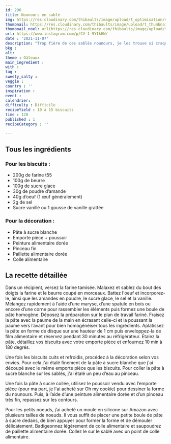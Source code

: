 ```yaml
---
id: 296
title: Nounours en sablé
img: https://res.cloudinary.com/thibaults/image/upload/t_optimisation/v1636312017/Recipes/20211107_nounours_en_sable.jpg
thumbnail: https://res.cloudinary.com/thibaults/image/upload/t_thumbnail_josie/v1636312017/Recipes/20211107_nounours_en_sable.jpg
thumbnail_noel: url(https://res.cloudinary.com/thibaults/image/upload/t_carre/v1636312017/Recipes/20211107_nounours_en_sable.jpg)
url: https://www.instagram.com/p/CV-1-9YIkHW/
date : '2021-11-07'
description: "Trop fière de ces sablés nounours, je les trouve si craquants ! Idéal pour un goûter d’anniversaire, une gender reveal ou une baby shower."
bkg : 
alt: 
theme : Gâteaux
main_ingredient : 
with :
tag : 
sweety_salty : 
veggie : 
country : ''
inspiration : 
event : 
calendrier: 
difficulty : Difficile
recipeYield : 10 à 15 biscuits
time : 120
published : 1
recipeCategory : ''

---
```


## Tous les ingrédients
### Pour les biscuits :
 - 200g de farine t55
 - 100g de beurre
 - 100g de sucre glace
 - 30g de poudre d’amande
 - 40g d’oeuf (1 œuf généralement)
 - 2g de sel
 - Sucre vanillé ou 1 gousse de vanille grattée

### Pour la décoration :
 - Pâte à sucre blanche
 - Emporte pièce + poussoir
 - Peinture alimentaire dorée
 - Pinceau fin
 - Paillette alimentaire dorée
 - Colle alimentaire

## La recette détaillée
Dans un récipient, versez la farine tamisée. Malaxez et sablez du bout des doigts la farine et le beurre coupé en morceaux. Battez l'oeuf et incorporez-le, ainsi que les amandes en poudre, le sucre glace, le sel et la vanille.
Mélangez rapidement à l’aide d’une maryse, d’une spatule en bois ou encore d’une corne pour rassembler les éléments puis formez une boule de pâte homogène. Déposez la préparation sur le plan de travail fariné.
Fraisez la pâte avec la paume de la main en écrasant celle-ci et la poussant la paume vers l’avant pour bien homogénéiser tous les ingrédients. Aplatissez la pâte en forme de disque sur une hauteur de 1 cm puis enveloppez-la de film alimentaire et réservez pendant 30 minutes au réfrigérateur. Étalez la pâte, détaillez vos biscuits avec votre emporte pièce et enfournez 10 min à 180 degrés.

Une fois les biscuits cuits et refroidis, procédez à la décoration selon vos envies. Pour cela j'ai étalé finement de la pâte à sucre blanche que j'ai découpé avec le même emporte pièce que les biscuits. Pour coller la pâte à sucre blanche sur les sablés, j'ai étalé un peu d’eau au pinceau.

Une fois la pâte à sucre collée, utilisez le poussoir vendu avec l’emporte pièce (pour ma part, je l'ai acheté sur Oh my cookie) pour dessiner la forme du nounours. Puis, à l’aide d’une peinture alimentaire dorée et d’un pinceau très fin, repassez sur les contours.

Pour les petits noeuds, j’ai acheté un moule en silicone sur Amazon avec plusieurs tailles de noeuds. Il vous suffit de placer une petite boule de pâte à sucre dedans, de bien appuyer pour former la forme et de démouler délicatement. Badigeonnez légèrement de colle alimentaire et saupoudrez de paillette alimentaire dorée. Collez le sur le sablé avec un point de colle alimentaire.